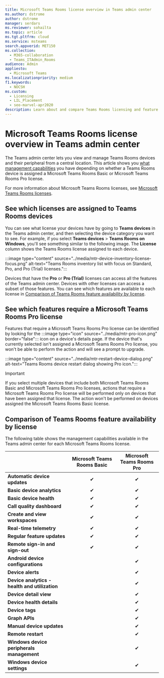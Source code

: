 ```yaml
---
title: Microsoft Teams Rooms license overview in Teams admin center
ms.author: dstrome
author: dstrome
manager: serdars
ms.reviewer: sohailta
ms.topic: article
ms.tgt.pltfrm: cloud
ms.service: msteams
search.appverid: MET150
ms.collection: 
  - M365-collaboration
  - Teams_ITAdmin_Rooms
audience: Admin
appliesto: 
  - Microsoft Teams
ms.localizationpriority: medium
f1.keywords: 
  - NOCSH
ms.custom: 
  - Licensing
  - LIL_Placement
  - seo-marvel-apr2020
description: Learn about and compare Teams Rooms licensing and feature availability in Teams admin center.
---
```


# Microsoft Teams Rooms license overview in Teams admin center

The Teams admin center lets you view and manage Teams Rooms devices and their peripheral from a central location. This article shows you [what management capabilities](#comparison-of-teams-rooms-feature-availability-by-license) you have depending on whether a Teams Rooms device is assigned a Microsoft Teams Rooms Basic or Microsoft Teams Rooms Pro license.

For more information about Microsoft Teams Rooms licenses, see [Microsoft Teams Rooms licenses](rooms-licensing.md).

## See which licenses are assigned to Teams Rooms devices

You can see what license your devices have by going to **Teams devices** in the Teams admin center, and then selecting the device category you want to see. For example, if you select **Teams devices** > **Teams Rooms on Windows**, you'll see something similar to the following image. The **License** column shows the Teams Rooms license assigned to each device.

:::image type="content" source="../media/mtr-device-inventory-license-focus.png" alt-text="Teams Rooms inventory list with focus on Standard, Pro, and Pro (Trial) licenses.":::

Devices that have the **Pro** or **Pro (Trial)** licenses can access all the features of the Teams admin center. Devices with other licenses can access a subset of those features. You can see which features are available to each license in [Comparison of Teams Rooms feature availability by license](#comparison-of-teams-rooms-feature-availability-by-license).

## See which features require a Microsoft Teams Rooms Pro license

Features that require a Microsoft Teams Rooms Pro license can be identified by looking for the :::image type="icon" source="../media/mtr-pro-icon.png" border="false"::: icon on a device's details page. If the device that's currently selected isn't assigned a Microsoft Teams Rooms Pro license, you won't be able to perform the action and will see a prompt to upgrade.

:::image type="content" source="../media/mtr-restart-device-dialog.png" alt-text="Teams Rooms device restart dialog showing Pro icon.":::

> [!IMPORTANT]
> If you select multiple devices that include both Microsoft Teams Rooms Basic and Microsoft Teams Rooms Pro licenses, actions that require a Microsoft Teams Rooms Pro license will be performed only on devices that have been assigned that license. The action won't be performed on devices assigned the Microsoft Teams Rooms Basic license.

## Comparison of Teams Rooms feature availability by license

The following table shows the management capabilities available in the Teams admin center for each Microsoft Teams Rooms license.

|                                               | Microsoft Teams Rooms Basic | Microsoft Teams Rooms Pro |
|:----------------------------------------------|:---------------------------:|:-------------------------:|
| **Automatic device updates**                  | &#x2714;                    | &#x2714;                  |
| **Basic device analytics**                    | &#x2714;                    | &#x2714;                  |
| **Basic device health**                       | &#x2714;                    | &#x2714;                  |
| **Call quality dashboard**                    | &#x2714;                    | &#x2714;                  |
| **Create and view workspaces**                | &#x2714;                    | &#x2714;                  |
| **Real-time telemetry**                       | &#x2714;                    | &#x2714;                  |
| **Regular feature updates**                   | &#x2714;                    | &#x2714;                  |
| **Remote sign-in and sign-out**               | &#x2714;                    | &#x2714;                  |
| **Android device configurations**             |                             | &#x2714;                  |
| **Device alerts**                             |                             | &#x2714;                  |
| **Device analytics - health and utilization** |                             | &#x2714;                  |
| **Device detail view**                        |                             | &#x2714;                  |
| **Device health details**                     |                             | &#x2714;                  |
| **Device tags**                               |                             | &#x2714;                  |
| **Graph APIs**                                |                             | &#x2714;                  |
| **Manual device updates**                     |                             | &#x2714;                  |
| **Remote restart**                            |                             | &#x2714;                  |
| **Windows device peripherals management**     |                             | &#x2714;                  |
| **Windows device settings**                   |                             | &#x2714;                  |
